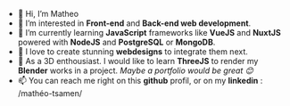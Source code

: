 - 👋 Hi, I’m Matheo
- 👀 I’m interested in **Front-end** and **Back-end web development**.
- 🌱 I’m currently learning **JavaScript** frameworks like **VueJS** and **NuxtJS** powered with **NodeJS** and **PostgreSQL** or **MongoDB**.
- 💞️ I love to create stunning **webdesigns** to integrate them next.
- 🔭 As a 3D enthousiast. I would like to learn **ThreeJS** to render my **Blender** works in a project. _Maybe a portfolio would be great 😊_
- 📫 You can reach me right on this **github** profil, or on my **linkedin** : /mathéo-tsamen/

<!---
Matheo-tsa/Matheo-tsa is a ✨ special ✨ repository because its `README.md` (this file) appears on your GitHub profile.
You can click the Preview link to take a look at your changes.
--->
